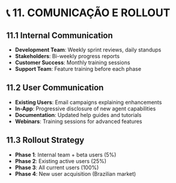 # 📞 **11. COMUNICAÇÃO E ROLLOUT**

## 11.1 Internal Communication
- **Development Team**: Weekly sprint reviews, daily standups
- **Stakeholders**: Bi-weekly progress reports
- **Customer Success**: Monthly training sessions
- **Support Team**: Feature training before each phase

## 11.2 User Communication
- **Existing Users**: Email campaigns explaining enhancements
- **In-App**: Progressive disclosure of new agent capabilities
- **Documentation**: Updated help guides and tutorials
- **Webinars**: Training sessions for advanced features

## 11.3 Rollout Strategy
- **Phase 1**: Internal team + beta users (5%)
- **Phase 2**: Existing active users (25%)
- **Phase 3**: All current users (100%)
- **Phase 4**: New user acquisition (Brazilian market)

